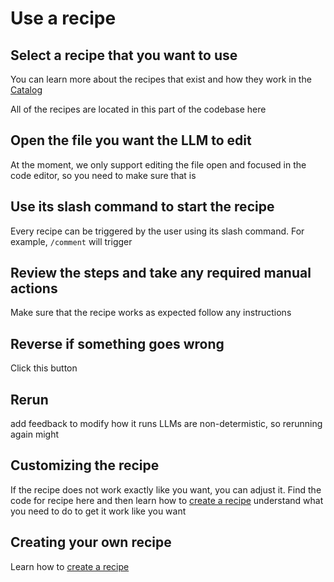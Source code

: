 # Use a recipe

## Select a recipe that you want to use

You can learn more about the recipes that exist and how they work in the [Catalog](../catalog.md)

All of the recipes are located in this part of the codebase here

## Open the file you want the LLM to edit

At the moment, we only support editing the file open and focused in the code editor, so you need to make sure that is 

## Use its slash command to start the recipe

Every recipe can be triggered by the user using its slash command. For example, `/comment` will trigger

## Review the steps and take any required manual actions

Make sure that the recipe works as expected
follow any instructions

## Reverse if something goes wrong

Click this button

## Rerun

add feedback to modify how it runs
LLMs are non-determistic, so rerunning again might 


## Customizing the recipe

If the recipe does not work exactly like you want, you can adjust it. Find the code for recipe here and then learn how to [create a recipe](./create-a-recipe.md) understand what you need to do to get it work like you want

## Creating your own recipe

Learn how to [create a recipe](./create-a-recipe.md)